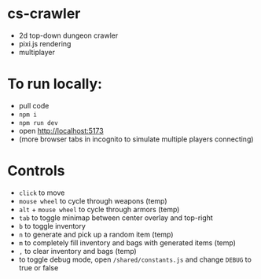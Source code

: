 # cs-crawler

- 2d top-down dungeon crawler
- pixi.js rendering
- multiplayer

# To run locally:
- pull code
- `npm i`
- `npm run dev`
- open [http://localhost:5173](http://localhost:5173)
- (more browser tabs in incognito to simulate multiple players connecting)

# Controls
- `click` to move
- `mouse wheel` to cycle through weapons (temp)
- `alt` + `mouse wheel` to cycle through armors (temp)
- `tab` to toggle minimap between center overlay and top-right
- `b` to toggle inventory
- `n` to generate and pick up a random item (temp)
- `m` to completely fill inventory and bags with generated items (temp)
- `,` to clear inventory and bags (temp)
- to toggle debug mode, open `/shared/constants.js` and change `DEBUG` to true or false